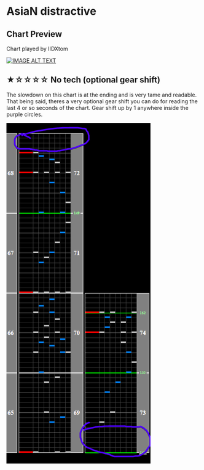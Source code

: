 # AsiaN distractive

## Chart Preview

Chart played by IIDXtom

[![IMAGE ALT TEXT](http://img.youtube.com/vi/ZaaZy-yYwD0/0.jpg)](https://youtu.be/ZaaZy-yYwD0?t=113 "beatmania IIDX 24 SINOBUZ AsiaN distractive SPA 正規")

## ★☆☆☆☆ No tech (optional gear shift)

The slowdown on this chart is at the ending and is very tame and readable. That being said, theres a very optional gear shift you can do for reading the last 4 or so seconds of the chart. Gear shift up by 1 anywhere inside the purple circles.

![AsiaN distractive GS](Ad.png "Optional AsiaN distractive Gear Shift spot")
